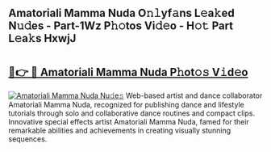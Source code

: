 ## Amatoriali Mamma Nuda O𝚗𝚕yf𝚊ns L𝚎a𝚔ed N𝚞𝚍es - Part-1Wz P𝚑𝚘tos Vi𝚍𝚎o - H𝚘𝚝 Part L𝚎a𝚔s HxwjJ

# <h2><a href="http://kf7czp3.oniu.top/?m=Amatoriali+Mamma+Nuda">🔗👉 🔴 Amatoriali Mamma Nuda P𝚑ot𝚘𝚜 V𝚒d𝚎o</a></h2>

[![Amatoriali Mamma Nuda Nu𝚍e𝚜](https://i.imgur.com/0qMVB7G.gif)](http://kf7czp3.oniu.top/?m=Amatoriali+Mamma+Nuda)
Web-based artist and dance collaborator Amatoriali Mamma Nuda, recognized for publishing dance and lifestyle tutorials through solo and collaborative dance routines and compact clips. Innovative special effects artist Amatoriali Mamma Nuda, famed for their remarkable abilities and achievements in creating visually stunning sequences.  
